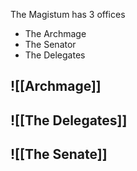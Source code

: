 The Magistum has 3 offices
- The Archmage
- The Senator
- The Delegates

## ![[Archmage]]
## ![[The Delegates]]
## ![[The Senate]]